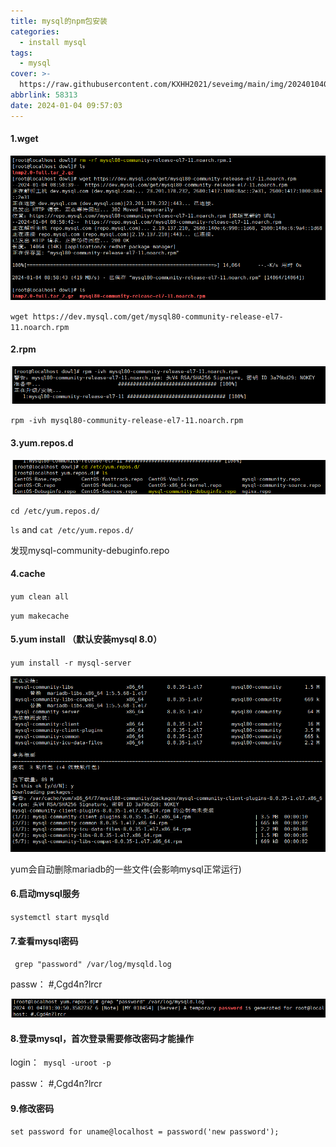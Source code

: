 ```yaml
---
title: mysql的npm包安装
categories:
  - install mysql
tags:
  - mysql
cover: >-
  https://raw.githubusercontent.com/KXHH2021/seveimg/main/img/202401040958001.png
abbrlink: 58313
date: 2024-01-04 09:57:03
---
```


#### 1.wget

![image-20240104093800958](https://raw.githubusercontent.com/KXHH2021/seveimg/main/img/202401040938039.png)

`wget https://dev.mysql.com/get/mysql80-community-release-el7-11.noarch.rpm`

#### 2.rpm

![image-20240104094050261](https://raw.githubusercontent.com/KXHH2021/seveimg/main/img/202401040940285.png)

`rpm -ivh mysql80-community-release-el7-11.noarch.rpm`

#### 3.yum.repos.d

![image-20240104094231219](https://raw.githubusercontent.com/KXHH2021/seveimg/main/img/202401040942238.png)



`cd /etc/yum.repos.d/`

`ls` and `cat /etc/yum.repos.d/`

发现mysql-community-debuginfo.repo

#### 4.cache

`yum clean all`

`yum makecache`

#### 5.yum install （默认安装mysql 8.0）

`yum install -r mysql-server`

![image-20240104094750388](https://raw.githubusercontent.com/KXHH2021/seveimg/main/img/202401040947421.png)

yum会自动删除mariadb的一些文件(会影响mysql正常运行)

#### 6.启动mysql服务

`systemctl start mysqld`

#### 7.查看mysql密码

` grep "password" /var/log/mysqld.log`

passw： #,Cgd4n?lrcr

![image-20240104095034858](https://raw.githubusercontent.com/KXHH2021/seveimg/main/img/202401040950875.png)

#### 8.登录mysql，首次登录需要修改密码才能操作

login：` mysql -uroot -p`

passw： #,Cgd4n?lrcr

#### 9.修改密码

`set password for uname@localhost = password('new password');`